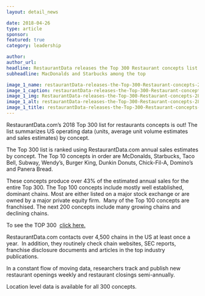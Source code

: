```yaml
---
layout: detail_news

date: 2018-04-26
type: article
sponsor:
featured: true
category: leadership        

author:  
author_url: 
headline: RestaurantData releases the Top 300 Restaurant concepts list by US Sales
subheadline: MacDonalds and Starbucks among the top

image_1_name: restaurantData-releases-the-Top-300-Restaurant-concepts-28916
image_1_caption: restaurantData-releases-the-Top-300-Restaurant-concepts-28916
image_1_img: RestaurantData-releases-the-Top-300-Restaurant-concepts-28916.jpg
image_1_alt: restaurantData-releases-the-Top-300-Restaurant-concepts-28916
image_1_title: restaurantData-releases-the-Top-300-Restaurant-concepts-28916
---
```

	
RestaurantData.com&rsquo;s 2018 Top 300 list for restaurants concepts is out! The list summarizes US operating data (units, average unit volume estimates and sales estimates) by concept.

<!--more-->The Top 300 list is ranked using RestaurantData.com annual sales estimates by concept. The Top 10 concepts in order are McDonalds, Starbucks, Taco Bell, Subway, Wendy&rsquo;s, Burger King, Dunkin Donuts, Chick-Fil-A, Domino&rsquo;s and Panera Bread.&nbsp;

These concepts produce over 43% of the estimated annual sales for the entire Top 300. The Top 100 concepts include mostly well established, dominant chains.&nbsp;Most are either listed on a major stock exchange or are owned by a major private equity firm.&nbsp; Many of the Top 100 concepts are franchised. The next 200 concepts include many growing chains and declining chains.

To see the TOP 300&nbsp;
[click here.](http://restaurantdata.com/restaurantdata-top-300-restaurant-concepts/)

RestaurantData.com contacts over 4,500 chains in the US at least once a year.&nbsp; In addition, they routinely check chain websites, SEC reports, franchise disclosure documents and&nbsp;articles in the top industry publications.

In a constant flow of moving data, researchers track and publish new restaurant openings weekly and restaurant closings semi-annually.

Location level data is available for all 300 concepts.
